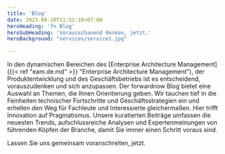 ```yaml
---
title: 'Blog'
date: 2023-08-10T11:52:18+07:00
heroHeading: 'fn Blog'
heroSubHeading: 'Vorausschauend denken, jetzt.'
heroBackground: "services/service1.jpg"

---
```


In den dynamischen Bereichen des [Enterprise Architecture Management]({{< ref "eam.de.md" >}} "Enterprise Architecture Management"), der Produktentwicklung und des Geschäftsbetriebs ist es entscheidend, vorauszudenken und sich anzupassen. Der forwardnow Blog bietet eine Auswahl an Themen, die Ihnen Orientierung geben. Wir tauchen tief in die Feinheiten technischer Fortschritte und Geschäftsstrategien ein und erhellen den Weg für Fachleute und Interessierte gleichermaßen. Hier trifft Innovation auf Pragmatismus. Unsere kuratierten Beiträge umfassen die neuesten Trends, aufschlussreiche Analysen und Expertenmeinungen von führenden Köpfen der Branche, damit Sie immer einen Schritt voraus sind.

Lassen Sie uns gemeinsam voranschreiten, jetzt.